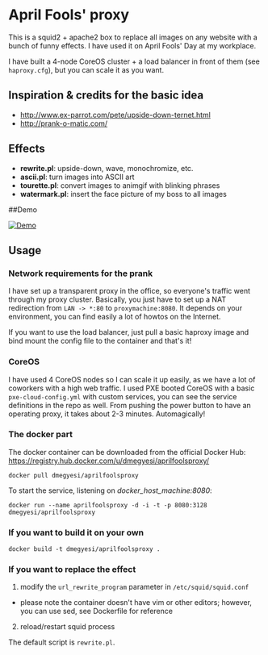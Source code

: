 # April Fools' proxy
This is a squid2 + apache2 box to replace all images on any website with a bunch of funny effects.
I have used it on April Fools' Day at my workplace.

I have built a 4-node CoreOS cluster + a load balancer in front of them (see `haproxy.cfg`), but you can scale it as you want.

## Inspiration & credits for the basic idea

* http://www.ex-parrot.com/pete/upside-down-ternet.html
* http://prank-o-matic.com/

## Effects
* **rewrite.pl**: upside-down, wave, monochromize, etc.
* **ascii.pl**: turn images into ASCII art
* **tourette.pl**: convert images to animgif with blinking phrases
* **watermark.pl**: insert the face picture of my boss to all images

##Demo

[![Demo](http://img.youtube.com/vi/PJeTTJ2p-9c/0.jpg)](http://www.youtube.com/watch?v=PJeTTJ2p-9c)


## Usage

### Network requirements for the prank

I have set up a transparent proxy in the office, so everyone's traffic went through my proxy cluster.
Basically, you just have to set up a NAT redirection from `LAN -> *:80` to `proxymachine:8080`.
It depends on your environment, you can find easily a lot of howtos on the Internet.

If you want to use the load balancer, just pull a basic haproxy image and bind mount the config file to the container and that's it!

### CoreOS

I have used 4 CoreOS nodes so I can scale it up easily, as we have a lot of coworkers with a high web traffic.
I used PXE booted CoreOS with a basic `pxe-cloud-config.yml` with custom services, you can see the service definitions in the repo as well.
From pushing the power button to have an operating proxy, it takes about 2-3 minutes. Automagically!


### The docker part

The docker container can be downloaded from the official Docker Hub:
https://registry.hub.docker.com/u/dmegyesi/aprilfoolsproxy/

`docker pull dmegyesi/aprilfoolsproxy`


To start the service, listening on *docker_host_machine:8080*:

`docker run --name aprilfoolsproxy -d -i -t -p 8080:3128 dmegyesi/aprilfoolsproxy`

### If you want to build it on your own

`docker build -t dmegyesi/aprilfoolsproxy .`

### If you want to replace the effect

1. modify the `url_rewrite_program` parameter in `/etc/squid/squid.conf`
 * please note the container doesn't have vim or other editors; however, you can use sed, see Dockerfile for reference
2. reload/restart squid process

The default script is `rewrite.pl`.
